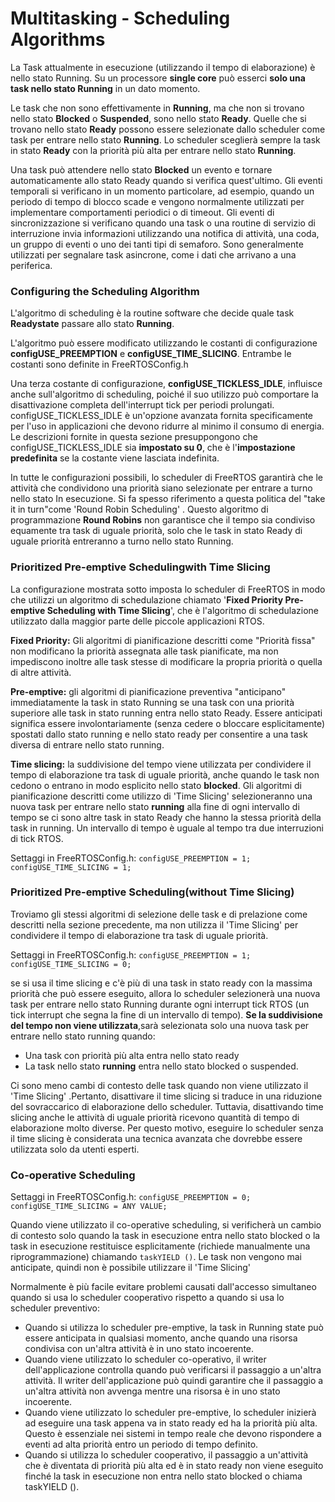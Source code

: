 # Multitasking - Scheduling Algorithms

La Task attualmente in esecuzione (utilizzando il tempo di elaborazione) è nello stato Running. Su un processore **single core** può esserci **solo una task nello stato Running** in un dato momento.

Le task che non sono effettivamente in **Running**, ma che non si trovano nello stato **Blocked** o **Suspended**, sono nello stato **Ready**. Quelle che si trovano nello stato **Ready** possono essere selezionate dallo scheduler come task per entrare nello stato **Running**. Lo scheduler sceglierà sempre la task in stato **Ready** con la priorità più alta per entrare nello stato **Running**.

Una task può attendere nello stato **Blocked**  un evento e tornare automaticamente allo stato Ready quando si verifica quest'ultimo. Gli eventi temporali si verificano in un momento particolare, ad esempio, quando un periodo di tempo di blocco scade e vengono normalmente utilizzati per implementare comportamenti periodici o di timeout. Gli eventi di sincronizzazione si verificano quando una task o una routine di servizio di interruzione invia informazioni utilizzando una notifica di attività, una coda, un gruppo di eventi o uno dei tanti tipi di semaforo. Sono generalmente utilizzati per segnalare task asincrone, come i dati che arrivano a una periferica.

### Configuring the Scheduling Algorithm

L'algoritmo di scheduling è la routine software che decide quale task **Readystate** passare allo stato **Running**.

L'algoritmo può essere modificato utilizzando le costanti di configurazione **configUSE_PREEMPTION** e **configUSE_TIME_SLICING**. Entrambe le costanti sono definite in FreeRTOSConfig.h

Una terza costante di configurazione, **configUSE_TICKLESS_IDLE**, influisce anche sull'algoritmo di scheduling, poiché il suo utilizzo può comportare la disattivazione completa dell'interrupt tick per periodi prolungati. configUSE_TICKLESS_IDLE è un'opzione avanzata fornita specificamente per l'uso in applicazioni che devono ridurre al minimo il consumo di energia.  Le descrizioni fornite in questa sezione presuppongono che configUSE_TICKLESS_IDLE sia **impostato su 0**, che è l'**impostazione predefinita** se la costante viene lasciata indefinita.

In tutte le configurazioni possibili, lo scheduler di FreeRTOS garantirà che le attività che condividono una priorità siano selezionate per entrare a turno nello stato In esecuzione. Si fa spesso riferimento a questa politica del "take it in turn"come 'Round Robin Scheduling' . Questo algoritmo di programmazione **Round Robins** non garantisce che il tempo sia condiviso equamente tra task di uguale priorità, solo che le task in stato Ready di uguale priorità entreranno a turno nello stato Running.

### Prioritized Pre-emptive Schedulingwith Time Slicing

La configurazione mostrata sotto imposta lo scheduler di FreeRTOS in modo che utilizzi un algoritmo di schedulazione chiamato '**Fixed Priority Pre-emptive Scheduling with Time Slicing**', che è l'algoritmo di schedulazione utilizzato dalla maggior parte delle piccole applicazioni RTOS. 

**Fixed Priority:** Gli algoritmi di pianificazione descritti come "Priorità fissa" non modificano la priorità assegnata alle task pianificate, ma non impediscono inoltre alle task stesse di modificare la propria priorità o quella di altre attività.

**Pre-emptive:** gli algoritmi di pianificazione preventiva "anticipano" immediatamente la task in stato Running se una task con una priorità superiore alle task in stato running entra nello stato Ready. Essere anticipati significa essere involontariamente (senza cedere o bloccare esplicitamente) spostati dallo stato running e nello stato ready per consentire a una task diversa di entrare nello stato running.

**Time slicing:** la suddivisione del tempo viene utilizzata per condividere il tempo di elaborazione tra task di uguale priorità, anche quando le task non cedono o entrano in modo esplicito nello stato **blocked**. Gli algoritmi di pianificazione descritti come utilizzo di 'Time Slicing' selezioneranno una nuova task per entrare nello stato **running** alla fine di ogni intervallo di tempo se ci sono altre task in stato Ready che hanno la stessa priorità della task in running. Un intervallo di tempo è uguale al tempo tra due interruzioni di tick RTOS.

Settaggi in FreeRTOSConfig.h: `configUSE_PREEMPTION = 1; configUSE_TIME_SLICING = 1;`

### Prioritized Pre-emptive Scheduling(without Time Slicing)

Troviamo gli stessi algoritmi di selezione delle task e di prelazione come descritti nella sezione precedente, ma non utilizza il 'Time Slicing'  per condividere il tempo di elaborazione tra task di uguale priorità.

Settaggi in FreeRTOSConfig.h: `configUSE_PREEMPTION = 1; configUSE_TIME_SLICING = 0;`

se si usa il time slicing e c'è più di una task in stato ready con la massima priorità che può essere eseguito, allora lo scheduler selezionerà una nuova task per entrare nello stato Running durante ogni interrupt tick RTOS (un tick interrupt che segna la fine di un intervallo di tempo). **Se la suddivisione del tempo non viene utilizzata**,sarà selezionata solo una nuova task per entrare nello stato running quando: 

* Una task con priorità più alta entra nello stato ready
* La task nello stato **running** entra nello stato blocked o suspended.

Ci sono meno cambi di contesto delle task quando non viene utilizzato il 'Time Slicing' .Pertanto, disattivare il time slicing si traduce in una riduzione del sovraccarico di elaborazione dello scheduler. Tuttavia, disattivando time slicing anche le attività di uguale priorità ricevono quantità di tempo di elaborazione molto diverse. Per questo motivo, eseguire lo scheduler senza il time slicing è considerata una tecnica avanzata che dovrebbe essere utilizzata solo da utenti esperti.

### Co-operative Scheduling

Settaggi in FreeRTOSConfig.h: `configUSE_PREEMPTION = 0; configUSE_TIME_SLICING = ANY VALUE;`

Quando viene utilizzato il co-operative scheduling, si verificherà un cambio di contesto solo quando la task in esecuzione entra nello stato blocked o la task in esecuzione restituisce esplicitamente (richiede manualmente una riprogrammazione) chiamando `taskYIELD ()`. Le task non vengono mai anticipate, quindi non è possibile utilizzare il 'Time Slicing'

Normalmente è più facile evitare problemi causati dall'accesso simultaneo quando si usa lo scheduler cooperativo rispetto a quando si usa lo scheduler preventivo:

* Quando si utilizza lo scheduler pre-emptive, la task in Running state può essere anticipata in qualsiasi momento, anche quando una risorsa condivisa con un'altra attività è in uno stato incoerente.
*  Quando viene utilizzato lo scheduler co-operativo, il writer dell'applicazione controlla quando può verificarsi il passaggio a un'altra attività. Il writer dell'applicazione può quindi garantire che il passaggio a un'altra attività non avvenga mentre una risorsa è in uno stato incoerente.
* Quando viene utilizzato lo scheduler pre-emptive, lo scheduler inizierà ad eseguire una task appena va in stato ready ed ha la priorità più alta. Questo è essenziale nei sistemi in tempo reale che devono rispondere a eventi ad alta priorità entro un periodo di tempo definito.
* Quando si utilizza lo scheduler cooperativo, il passaggio a un'attività che è diventata di priorità più alta ed è in stato ready non viene eseguito finché la task in esecuzione non entra nello stato blocked o chiama taskYIELD ().

